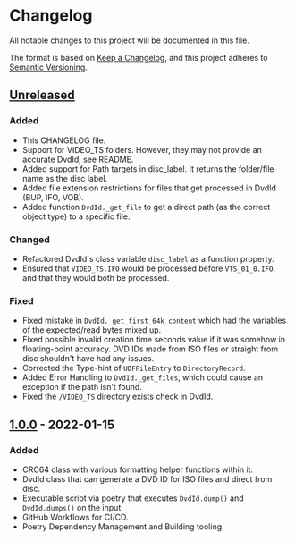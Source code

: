 # Changelog

All notable changes to this project will be documented in this file.

The format is based on [Keep a Changelog](https://keepachangelog.com/en/1.0.0/),
and this project adheres to [Semantic Versioning](https://semver.org/spec/v2.0.0.html).

## [Unreleased]

### Added 

- This CHANGELOG file.
- Support for VIDEO_TS folders. However, they may not provide an accurate DvdId, see README.
- Added support for Path targets in disc_label. It returns the folder/file name as the disc label.
- Added file extension restrictions for files that get processed in DvdId (BUP, IFO, VOB).
- Added function `DvdId._get_file` to get a direct path (as the correct object type) to a specific file.

### Changed

- Refactored DvdId's class variable `disc_label` as a function property.
- Ensured that `VIDEO_TS.IFO` would be processed before `VTS_01_0.IFO`, and that they would both be processed.

### Fixed

- Fixed mistake in `DvdId._get_first_64k_content` which had the variables of the expected/read bytes mixed up.
- Fixed possible invalid creation time seconds value if it was somehow in floating-point accuracy. DVD IDs made
  from ISO files or straight from disc shouldn't have had any issues.
- Corrected the Type-hint of `UDFFileEntry` to `DirectoryRecord`.
- Added Error Handling to `DvdId._get_files`, which could cause an exception if the path isn't found.
- Fixed the `/VIDEO_TS` directory exists check in DvdId.

## [1.0.0] - 2022-01-15

### Added

- CRC64 class with various formatting helper functions within it.
- DvdId class that can generate a DVD ID for ISO files and direct from disc.
- Executable script via poetry that executes `DvdId.dump()` and `DvdId.dumps()` on the input.
- GitHub Workflows for CI/CD.
- Poetry Dependency Management and Building tooling.

[unreleased]: https://github.com/rlaphoenix/pydvdid-m/compare/v1.0.0...HEAD
[1.0.0]: https://github.com/rlaphoenix/pydvdid-m/releases/tag/v1.0.0
